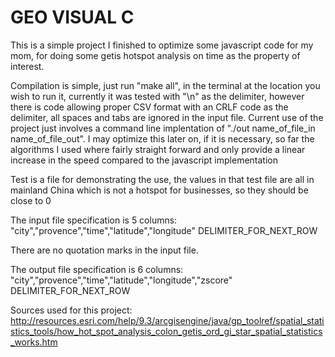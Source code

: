 # GEO VISUAL C

This is a simple project I finished to optimize some javascript code for my mom, for doing some getis hotspot analysis on time as the property of interest.

Compilation is simple, just run "make all", in the terminal at the location you wish to run it, currently it was tested with "\n" as the delimiter, however there is code allowing proper CSV format with an CRLF code as the delimiter, all spaces and tabs are ignored in the input file. Current use of the project just involves a command line implentation of "./out name_of_file_in name_of_file_out". I may optimize this later on, if it is necessary, so far the algorithms I used where fairly straight forward and only provide a linear increase in the speed compared to the javascript implementation

Test is a file for demonstrating the use, the values in that test file are all in mainland China which is not a hotspot for businesses, so they should be close to 0

The input file specification is 5 columns: "city","provence","time","latitude","longitude" DELIMITER_FOR_NEXT_ROW

There are no quotation marks in the input file.

The output file specification is 6 columns: "city","provence","time","latitude","longitude","zscore" DELIMITER_FOR_NEXT_ROW

Sources used for this project:
http://resources.esri.com/help/9.3/arcgisengine/java/gp_toolref/spatial_statistics_tools/how_hot_spot_analysis_colon_getis_ord_gi_star_spatial_statistics_works.htm

